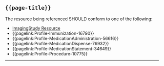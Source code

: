 ## <code>{{page-title}}</code>

The resource being referenced SHOULD conform to one of the following:

- [ImagingStudy Resource](https://hl7.org/fhir/R4/ImagingStudy.html)
- {{pagelink:Profile-Immunization-16790}}
- {{pagelink:Profile-MedicationAdministration-56616}}
- {{pagelink:Profile-MedicationDispense-76932}}
- {{pagelink:Profile-MedicationStatement-34649}}
- {{pagelink:Profile-Procedure-10775}}

---
